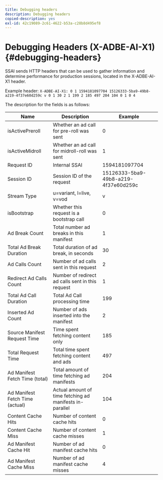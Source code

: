```yaml
---
title: Debugging headers
description: Debugging headers
copied-description: yes
exl-id: 42c19089-2c61-4622-b53a-c28b8d495ef8
---
```

# Debugging Headers (X-ADBE-AI-X1) {#debugging-headers}

SSAI sends HTTP headers that can be used to gather information and determine performance for production sessions, located in the X-ADBE-AI-X1 header.

Example header:
`X-ADBE-AI-X1: 0 1 1594181097704 15126333-5ba9-49b8-a219-4f37e60d259c v 0 1 30 2 1 199 2 185 497 204 104 0 1 0 4`

The description for the fields is as follows:

| Name | Description | Example |
|--- |--- |--- |
| isActivePreroll | Whether an ad call for pre-roll was sent | 0 |
| isActiveMidroll | Whether an ad call for midroll-roll was sent | 1 |
| Request ID | Internal SSAI | 1594181097704 |
| Session ID | Session ID of the request | 15126333-5ba9-49b8-a219-4f37e60d259c |
| Stream Type | u=variant, l=live, v=vod | v |
| isBootstrap | Whether this request is a bootstrap call | 0 |
| Ad Break Count | Total number ad breaks in this manifest | 1 |
| Total Ad Break Duration | Total duration of ad break, in seconds | 30 |
| Ad Calls Count | Number of ad calls sent in this request | 2 |
| Redirect Ad Calls Count | Number of redirect ad calls sent in this request | 1 |
| Total Ad Call Duration | Total Ad Call processing time | 199 |
| Inserted Ad Count | Number of ads inserted into the manifest | 2 | 
| Source Manifest Request Time | Time spent fetching content only | 185 |
| Total Request Time | Total time spent fetching content and ads | 497 |
| Ad Manifest Fetch Time (total) | Total amount of time fetching ad manifests | 204 |
| Ad Manifest Fetch Time (actual) | Actual amount of time fetching ad manifests in-parallel | 104 |
| Content Cache Hits | Number of content cache hits | 0 |
| Content Cache Miss | Number of content cache misses | 1 |
| Ad Manifest Cache Hit | Number of ad manifest cache hits | 0 |
| Ad Manifest Cache Miss | Number of ad manifest cache misses | 4 |
